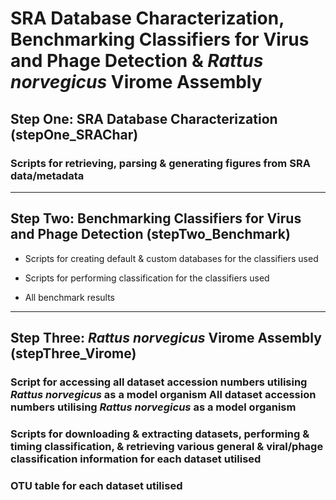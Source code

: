 # SRA Database Characterization, Benchmarking Classifiers for Virus and Phage Detection & *Rattus norvegicus* Virome Assembly
## Step One: SRA Database Characterization (stepOne_SRAChar)

### Scripts for retrieving, parsing & generating figures from SRA data/metadata


--------------------------------------


## Step Two: Benchmarking Classifiers for Virus and Phage Detection (stepTwo_Benchmark)
* Scripts for creating default & custom databases for the classifiers used 

* Scripts for performing classification for the classifiers used 

* All benchmark results


--------------------------------------


## Step Three: *Rattus norvegicus* Virome Assembly (stepThree_Virome)
### Script for accessing all dataset accession numbers utilising *Rattus norvegicus* as a model organism All dataset accession numbers utilising *Rattus norvegicus* as a model organism 

### Scripts for downloading & extracting datasets, performing & timing classification, & retrieving various general & viral/phage classification information for each dataset utilised

### OTU table for each dataset utilised
